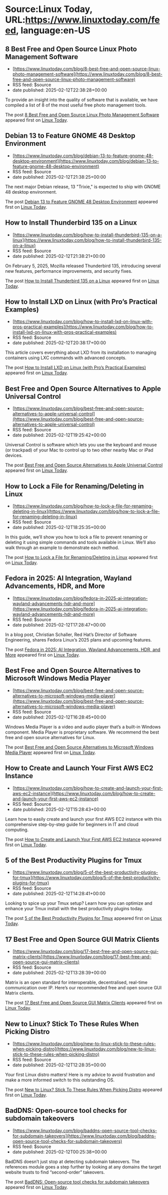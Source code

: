 # Source:Linux Today, URL:https://www.linuxtoday.com/feed, language:en-US

## 8 Best Free and Open Source Linux Photo Management Software
 - [https://www.linuxtoday.com/blog/8-best-free-and-open-source-linux-photo-management-software](https://www.linuxtoday.com/blog/8-best-free-and-open-source-linux-photo-management-software)
 - RSS feed: $source
 - date published: 2025-02-12T22:38:28+00:00

<p>To provide an insight into the quality of software that is available, we have compiled a list of 8 of the most useful free photo management tools.</p>
<p>The post <a href="https://www.linuxtoday.com/blog/8-best-free-and-open-source-linux-photo-management-software/">8 Best Free and Open Source Linux Photo Management Software</a> appeared first on <a href="https://www.linuxtoday.com">Linux Today</a>.</p>

## Debian 13 to Feature GNOME 48 Desktop Environment
 - [https://www.linuxtoday.com/blog/debian-13-to-feature-gnome-48-desktop-environment](https://www.linuxtoday.com/blog/debian-13-to-feature-gnome-48-desktop-environment)
 - RSS feed: $source
 - date published: 2025-02-12T21:38:25+00:00

<p>The next major Debian release, 13 "Trixie," is expected to ship with GNOME 48 desktop environment.</p>
<p>The post <a href="https://www.linuxtoday.com/blog/debian-13-to-feature-gnome-48-desktop-environment/">Debian 13 to Feature GNOME 48 Desktop Environment</a> appeared first on <a href="https://www.linuxtoday.com">Linux Today</a>.</p>

## How to Install Thunderbird 135 on a Linux
 - [https://www.linuxtoday.com/blog/how-to-install-thunderbird-135-on-a-linux](https://www.linuxtoday.com/blog/how-to-install-thunderbird-135-on-a-linux)
 - RSS feed: $source
 - date published: 2025-02-12T21:38:21+00:00

<p>On February 5, 2025, Mozilla released Thunderbird 135, introducing several new features, performance improvements, and security fixes.</p>
<p>The post <a href="https://www.linuxtoday.com/blog/how-to-install-thunderbird-135-on-a-linux/">How to Install Thunderbird 135 on a Linux</a> appeared first on <a href="https://www.linuxtoday.com">Linux Today</a>.</p>

## How to Install LXD on Linux (with Pro’s Practical Examples)
 - [https://www.linuxtoday.com/blog/how-to-install-lxd-on-linux-with-pros-practical-examples](https://www.linuxtoday.com/blog/how-to-install-lxd-on-linux-with-pros-practical-examples)
 - RSS feed: $source
 - date published: 2025-02-12T20:38:17+00:00

<p>This article covers everything about LXD from its installation to managing containers using LXC commands with advanced concepts.</p>
<p>The post <a href="https://www.linuxtoday.com/blog/how-to-install-lxd-on-linux-with-pros-practical-examples/">How to Install LXD on Linux (with Pro&#8217;s Practical Examples)</a> appeared first on <a href="https://www.linuxtoday.com">Linux Today</a>.</p>

## Best Free and Open Source Alternatives to Apple Universal Control
 - [https://www.linuxtoday.com/blog/best-free-and-open-source-alternatives-to-apple-universal-control](https://www.linuxtoday.com/blog/best-free-and-open-source-alternatives-to-apple-universal-control)
 - RSS feed: $source
 - date published: 2025-02-12T19:25:42+00:00

<p>Universal Control is software which lets you use the keyboard and mouse (or trackpad) of your Mac to control up to two other nearby Mac or iPad devices.</p>
<p>The post <a href="https://www.linuxtoday.com/blog/best-free-and-open-source-alternatives-to-apple-universal-control/">Best Free and Open Source Alternatives to Apple Universal Control</a> appeared first on <a href="https://www.linuxtoday.com">Linux Today</a>.</p>

## How to Lock a File for Renaming/Deleting in Linux
 - [https://www.linuxtoday.com/blog/how-to-lock-a-file-for-renaming-deleting-in-linux](https://www.linuxtoday.com/blog/how-to-lock-a-file-for-renaming-deleting-in-linux)
 - RSS feed: $source
 - date published: 2025-02-12T18:25:35+00:00

<p>In this guide, we’ll show you how to lock a file to prevent renaming or deleting it using simple commands and tools available in Linux. We’ll also walk through an example to demonstrate each method.</p>
<p>The post <a href="https://www.linuxtoday.com/blog/how-to-lock-a-file-for-renaming-deleting-in-linux/">How to Lock a File for Renaming/Deleting in Linux</a> appeared first on <a href="https://www.linuxtoday.com">Linux Today</a>.</p>

## Fedora in 2025: AI Integration, Wayland Advancements, HDR, and More
 - [https://www.linuxtoday.com/blog/fedora-in-2025-ai-integration-wayland-advancements-hdr-and-more](https://www.linuxtoday.com/blog/fedora-in-2025-ai-integration-wayland-advancements-hdr-and-more)
 - RSS feed: $source
 - date published: 2025-02-12T17:28:47+00:00

<p>In a blog post, Christian Schaller, Red Hat’s Director of Software Engineering, shares Fedora Linux’s 2025 plans and upcoming features.</p>
<p>The post <a href="https://www.linuxtoday.com/blog/fedora-in-2025-ai-integration-wayland-advancements-hdr-and-more/">Fedora in 2025: AI Integration, Wayland Advancements, HDR, and More</a> appeared first on <a href="https://www.linuxtoday.com">Linux Today</a>.</p>

## Best Free and Open Source Alternatives to Microsoft Windows Media Player
 - [https://www.linuxtoday.com/blog/best-free-and-open-source-alternatives-to-microsoft-windows-media-player](https://www.linuxtoday.com/blog/best-free-and-open-source-alternatives-to-microsoft-windows-media-player)
 - RSS feed: $source
 - date published: 2025-02-12T16:28:45+00:00

<p>Windows Media Player is a video and audio player that’s a built-in Windows component. Media Player is proprietary software. We recommend the best free and open source alternatives for Linux.</p>
<p>The post <a href="https://www.linuxtoday.com/blog/best-free-and-open-source-alternatives-to-microsoft-windows-media-player/">Best Free and Open Source Alternatives to Microsoft Windows Media Player</a> appeared first on <a href="https://www.linuxtoday.com">Linux Today</a>.</p>

## How to Create and Launch Your First AWS EC2 Instance
 - [https://www.linuxtoday.com/blog/how-to-create-and-launch-your-first-aws-ec2-instance](https://www.linuxtoday.com/blog/how-to-create-and-launch-your-first-aws-ec2-instance)
 - RSS feed: $source
 - date published: 2025-02-12T15:28:43+00:00

<p>Learn how to easily create and launch your first AWS EC2 instance with this comprehensive step-by-step guide for beginners in IT and cloud computing.</p>
<p>The post <a href="https://www.linuxtoday.com/blog/how-to-create-and-launch-your-first-aws-ec2-instance/">How to Create and Launch Your First AWS EC2 Instance</a> appeared first on <a href="https://www.linuxtoday.com">Linux Today</a>.</p>

## 5 of the Best Productivity Plugins for Tmux
 - [https://www.linuxtoday.com/blog/5-of-the-best-productivity-plugins-for-tmux](https://www.linuxtoday.com/blog/5-of-the-best-productivity-plugins-for-tmux)
 - RSS feed: $source
 - date published: 2025-02-12T14:28:41+00:00

<p>Looking to spice up your Tmux setup? Learn how you can optimize and enhance your Tmux install with the best productivity plugins today.</p>
<p>The post <a href="https://www.linuxtoday.com/blog/5-of-the-best-productivity-plugins-for-tmux/">5 of the Best Productivity Plugins for Tmux</a> appeared first on <a href="https://www.linuxtoday.com">Linux Today</a>.</p>

## 17 Best Free and Open Source GUI Matrix Clients
 - [https://www.linuxtoday.com/blog/17-best-free-and-open-source-gui-matrix-clients](https://www.linuxtoday.com/blog/17-best-free-and-open-source-gui-matrix-clients)
 - RSS feed: $source
 - date published: 2025-02-12T13:28:39+00:00

<p>Matrix is an open standard for interoperable, decentralised, real-time communication over IP. Here’s our recommended free and open source GUI Matrix clients.</p>
<p>The post <a href="https://www.linuxtoday.com/blog/17-best-free-and-open-source-gui-matrix-clients/">17 Best Free and Open Source GUI Matrix Clients</a> appeared first on <a href="https://www.linuxtoday.com">Linux Today</a>.</p>

## New to Linux? Stick To These Rules When Picking Distro
 - [https://www.linuxtoday.com/blog/new-to-linux-stick-to-these-rules-when-picking-distro](https://www.linuxtoday.com/blog/new-to-linux-stick-to-these-rules-when-picking-distro)
 - RSS feed: $source
 - date published: 2025-02-12T12:28:35+00:00

<p>Your first Linux distro matters! Here is my advice to avoid frustration and make a more informed switch to this outstanding OS.</p>
<p>The post <a href="https://www.linuxtoday.com/blog/new-to-linux-stick-to-these-rules-when-picking-distro/">New to Linux? Stick To These Rules When Picking Distro</a> appeared first on <a href="https://www.linuxtoday.com">Linux Today</a>.</p>

## BadDNS: Open-source tool checks for subdomain takeovers
 - [https://www.linuxtoday.com/blog/baddns-open-source-tool-checks-for-subdomain-takeovers](https://www.linuxtoday.com/blog/baddns-open-source-tool-checks-for-subdomain-takeovers)
 - RSS feed: $source
 - date published: 2025-02-12T00:25:38+00:00

<p>BadDNS doesn’t just stop at detecting subdomain takeovers. The references module goes a step further by looking at any domains the target website trusts to find “second-order” takeovers.</p>
<p>The post <a href="https://www.linuxtoday.com/blog/baddns-open-source-tool-checks-for-subdomain-takeovers/">BadDNS: Open-source tool checks for subdomain takeovers</a> appeared first on <a href="https://www.linuxtoday.com">Linux Today</a>.</p>

